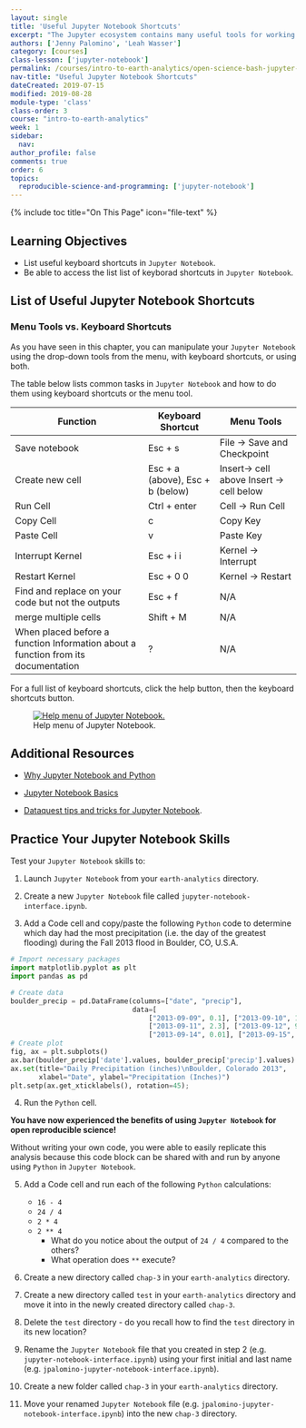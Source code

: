 ```yaml
---
layout: single
title: 'Useful Jupyter Notebook Shortcuts'
excerpt: "The Jupyter ecosystem contains many useful tools for working with Python including Jupyter Notebook, an interactive coding environment. Learn useful shortcuts in Jupyter Notebook that can help you complete your tasks quickly and efficiently."
authors: ['Jenny Palomino', 'Leah Wasser']
category: [courses]
class-lesson: ['jupyter-notebook']
permalink: /courses/intro-to-earth-analytics/open-science-bash-jupyter-markdown-git/jupyter-python/jupyter-notebook-shortcuts/
nav-title: "Useful Jupyter Notebook Shortcuts"
dateCreated: 2019-07-15
modified: 2019-08-28
module-type: 'class'
class-order: 3
course: "intro-to-earth-analytics"
week: 1
sidebar:
  nav:
author_profile: false
comments: true
order: 6
topics:
  reproducible-science-and-programming: ['jupyter-notebook']
---
```


{% include toc title="On This Page" icon="file-text" %}

<div class='notice--success' markdown="1">

## <i class="fa fa-graduation-cap" aria-hidden="true"></i> Learning Objectives

* List useful keyboard shortcuts in `Jupyter Notebook`.
* Be able to access the list list of keyborad shortcuts in `Jupyter Notebook`. 

</div>


## List of Useful Jupyter Notebook Shortcuts

### Menu Tools vs. Keyboard Shortcuts

As you have seen in this chapter, you can manipulate your `Jupyter Notebook` using the drop-down tools from the menu, with keyboard shortcuts, or using both. 

The table below lists common tasks in `Jupyter Notebook` and how to do them using keyboard shortcuts or the menu tool. 


Function  | Keyboard Shortcut | Menu Tools
--- | --- | ---
Save notebook  | Esc + s | File → Save and Checkpoint
Create new cell| Esc + a (above), Esc + b (below) | Insert→ cell above Insert → cell below 
Run Cell  | Ctrl + enter| Cell → Run Cell 
Copy Cell | c  | Copy Key
Paste Cell | v | Paste Key
Interrupt Kernel| Esc + i i | Kernel → Interrupt 
Restart Kernel | Esc + 0 0 | Kernel → Restart
Find and replace on your code but not the outputs | Esc + f | N/A
merge multiple cells| Shift + M| N/A
When placed before a function Information about a function from its documentation| ? | N/A

For a full list of keyboard shortcuts, click the help button, then the keyboard shortcuts button.  

<figure>
 <a href="{{ site.url }}/images/courses/earth-analytics/python-interface/help-jupyter.png">
 <img src="{{ site.url }}/images/courses/earth-analytics/python-interface/help-jupyter.png" alt= "Help menu of Jupyter Notebook."></a>
 <figcaption> Help menu of Jupyter Notebook. 
 </figcaption>
</figure>


<div class="notice--info" markdown="1">

## Additional Resources

* <a href="https://unidata.github.io/online-python-training/introduction.html" target="_blank">Why Jupyter Notebook and Python</a>

* <a href="https://jupyter-notebook.readthedocs.io/en/stable/examples/Notebook/Notebook%20Basics.html" target="_blank">Jupyter Notebook Basics</a>

* <a href="https://www.dataquest.io/blog/jupyter-notebook-tips-tricks-shortcuts/" target = "_blank">Dataquest tips and tricks for Jupyter Notebook</a>. 

</div>

<div class="notice--warning" markdown="1">

## <i class="fa fa-pencil-square-o" aria-hidden="true"></i> Practice Your Jupyter Notebook Skills

Test your `Jupyter Notebook` skills to:

1. Launch `Jupyter Notebook` from your `earth-analytics` directory.

2. Create a new `Jupyter Notebook` file called `jupyter-notebook-interface.ipynb`.

3. Add a Code cell and copy/paste the following `Python` code to determine which day had the most precipitation (i.e. the day of the greatest flooding) during the Fall 2013 flood in Boulder, CO, U.S.A. 

```python
# Import necessary packages
import matplotlib.pyplot as plt
import pandas as pd

# Create data
boulder_precip = pd.DataFrame(columns=["date", "precip"], 
                              data=[
                                  ["2013-09-09", 0.1], ["2013-09-10", 1.0], 
                                  ["2013-09-11", 2.3], ["2013-09-12", 9.8], ["2013-09-13", 1.9],
                                  ["2013-09-14", 0.01], ["2013-09-15", 1.4], ["2013-09-16", 0.4]])      
# Create plot
fig, ax = plt.subplots()
ax.bar(boulder_precip['date'].values, boulder_precip['precip'].values)
ax.set(title="Daily Precipitation (inches)\nBoulder, Colorado 2013", 
       xlabel="Date", ylabel="Precipitation (Inches)")
plt.setp(ax.get_xticklabels(), rotation=45);
```
4. Run the `Python` cell. 

**You have now experienced the benefits of using `Jupyter Notebook` for open reproducible science!**  

Without writing your own code, you were able to easily replicate this analysis because this code block can be shared with and run by anyone using `Python` in `Jupyter Notebook`. 

5. Add a Code cell and run each of the following `Python` calculations:
    * `16 - 4`
    * `24 / 4`
    * `2 * 4`
    * `2 ** 4`
        * What do you notice about the output of `24 / 4` compared to the others? 
        * What operation does `**` execute?

6. Create a new directory called `chap-3` in your `earth-analytics` directory. 

7. Create a new directory called `test` in your `earth-analytics` directory and move it into in the newly created directory called `chap-3`.

8. Delete the `test` directory - do you recall how to find the `test` directory in its new location? 

9. Rename the `Jupyter Notebook` file that you created in step 2 (e.g. `jupyter-notebook-interface.ipynb`) using your first initial and last name (e.g. `jpalomino-jupyter-notebook-interface.ipynb`). 

10. Create a new folder called `chap-3` in your `earth-analytics` directory. 

11. Move your renamed `Jupyter Notebook` file (e.g. `jpalomino-jupyter-notebook-interface.ipynb`) into the new `chap-3` directory. 

</div>

